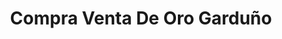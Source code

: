 ---
title: "Compra Venta De Oro Garduño"
url: /almoloya-de-juarez/compra-venta-de-oro-garduno/
shop: joyería
---